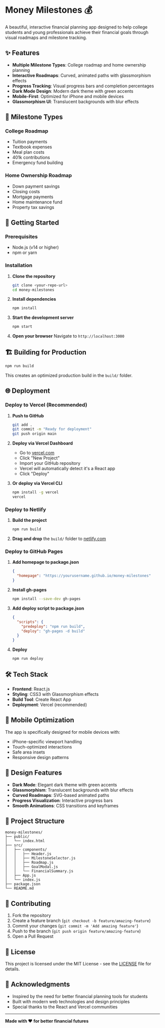 # Money Milestones 💰

A beautiful, interactive financial planning app designed to help college students and young professionals achieve their financial goals through visual roadmaps and milestone tracking.

## ✨ Features

- **Multiple Milestone Types**: College roadmap and home ownership planning
- **Interactive Roadmaps**: Curved, animated paths with glassmorphism effects
- **Progress Tracking**: Visual progress bars and completion percentages
- **Dark Mode Design**: Modern dark theme with green accents
- **Mobile-First**: Optimized for iPhone and mobile devices
- **Glassmorphism UI**: Translucent backgrounds with blur effects

## 🎯 Milestone Types

### College Roadmap
- Tuition payments
- Textbook expenses
- Meal plan costs
- 401k contributions
- Emergency fund building

### Home Ownership Roadmap
- Down payment savings
- Closing costs
- Mortgage payments
- Home maintenance fund
- Property tax savings

## 🚀 Getting Started

### Prerequisites
- Node.js (v14 or higher)
- npm or yarn

### Installation

1. **Clone the repository**
   ```bash
   git clone <your-repo-url>
   cd money-milestones
   ```

2. **Install dependencies**
   ```bash
   npm install
   ```

3. **Start the development server**
   ```bash
   npm start
   ```

4. **Open your browser**
   Navigate to `http://localhost:3000`

## 🏗️ Building for Production

```bash
npm run build
```

This creates an optimized production build in the `build/` folder.

## 🌐 Deployment

### Deploy to Vercel (Recommended)

1. **Push to GitHub**
   ```bash
   git add .
   git commit -m "Ready for deployment"
   git push origin main
   ```

2. **Deploy via Vercel Dashboard**
   - Go to [vercel.com](https://vercel.com)
   - Click "New Project"
   - Import your GitHub repository
   - Vercel will automatically detect it's a React app
   - Click "Deploy"

3. **Or deploy via Vercel CLI**
   ```bash
   npm install -g vercel
   vercel
   ```

### Deploy to Netlify

1. **Build the project**
   ```bash
   npm run build
   ```

2. **Drag and drop** the `build/` folder to [netlify.com](https://netlify.com)

### Deploy to GitHub Pages

1. **Add homepage to package.json**
   ```json
   {
     "homepage": "https://yourusername.github.io/money-milestones"
   }
   ```

2. **Install gh-pages**
   ```bash
   npm install --save-dev gh-pages
   ```

3. **Add deploy script to package.json**
   ```json
   {
     "scripts": {
       "predeploy": "npm run build",
       "deploy": "gh-pages -d build"
     }
   }
   ```

4. **Deploy**
   ```bash
   npm run deploy
   ```

## 🛠️ Tech Stack

- **Frontend**: React.js
- **Styling**: CSS3 with Glassmorphism effects
- **Build Tool**: Create React App
- **Deployment**: Vercel (recommended)

## 📱 Mobile Optimization

The app is specifically designed for mobile devices with:
- iPhone-specific viewport handling
- Touch-optimized interactions
- Safe area insets
- Responsive design patterns

## 🎨 Design Features

- **Dark Mode**: Elegant dark theme with green accents
- **Glassmorphism**: Translucent backgrounds with blur effects
- **Curved Roadmaps**: SVG-based animated paths
- **Progress Visualization**: Interactive progress bars
- **Smooth Animations**: CSS transitions and keyframes

## 📁 Project Structure

```
money-milestones/
├── public/
│   └── index.html
├── src/
│   ├── components/
│   │   ├── Header.js
│   │   ├── MilestoneSelector.js
│   │   ├── Roadmap.js
│   │   ├── GoalModal.js
│   │   └── FinancialSummary.js
│   ├── App.js
│   └── index.js
├── package.json
└── README.md
```

## 🤝 Contributing

1. Fork the repository
2. Create a feature branch (`git checkout -b feature/amazing-feature`)
3. Commit your changes (`git commit -m 'Add amazing feature'`)
4. Push to the branch (`git push origin feature/amazing-feature`)
5. Open a Pull Request

## 📄 License

This project is licensed under the MIT License - see the [LICENSE](LICENSE) file for details.

## 🙏 Acknowledgments

- Inspired by the need for better financial planning tools for students
- Built with modern web technologies and design principles
- Special thanks to the React and Vercel communities

---

**Made with ❤️ for better financial futures** 